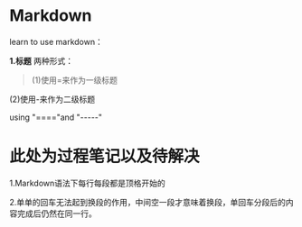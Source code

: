 # Markdown
   learn to use markdown：

**1.标题**
两种形式：
>(1)使用=来作为一级标题

 (2)使用-来作为二级标题   

using "===="and "-----"

此处为过程笔记以及待解决
====================
1.Markdown语法下每行每段都是顶格开始的

2.单单的回车无法起到换段的作用，中间空一段才意味着换段，单回车分段后的内容完成后仍然在同一行。

